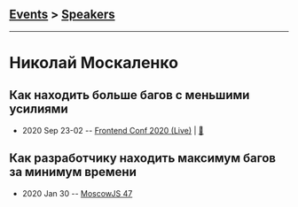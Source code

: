 ## [Events](../README.md) > [Speakers](../speakers.md)
---

# Николай Москаленко

## Как находить больше багов с меньшими усилиями
- 2020 Sep 23-02 -- [Frontend Conf 2020 (Live)](https://www.youtube.com/watch?v=8pQJMIx5k54)  | [:notebook:](https://drive.google.com/file/d/19jIbV-xA7G9s_LANargxk0HxabUPGcqX/view)  
## Как разработчику находить максимум багов за минимум времени
- 2020 Jan 30 -- [MoscowJS 47](https://www.youtube.com/watch?v=L2Wi6wEEL4A)    
